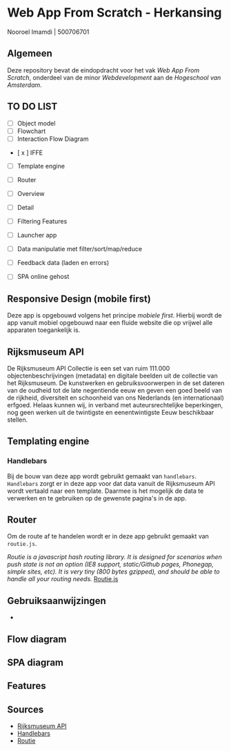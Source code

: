 # Web App From Scratch - Herkansing

Nooroel Imamdi | 500706701

## Algemeen
Deze repository bevat de eindopdracht voor het vak *Web App From Scratch*, onderdeel van de minor *Webdevelopment* aan de *Hogeschool van Amsterdam*.

## TO DO LIST
- [ ] Object model
- [ ] Flowchart
- [ ] Interaction Flow Diagram
- [ x ] IFFE
- [ ] Template engine
- [ ] Router
- [ ] Overview
- [ ] Detail
- [ ] Filtering Features
- [ ] Launcher app
- [ ] Data manipulatie met filter/sort/map/reduce
- [ ] Feedback data (laden en errors)
- [ ] SPA online gehost


## Responsive Design (mobile first)
Deze app is opgebouwd volgens het principe *mobiele first*. Hierbij wordt de app vanuit mobiel opgebouwd naar een fluide website die op vrijwel alle apparaten toegankelijk is.

## Rijksmuseum API
De Rijksmuseum API Collectie is een set van ruim 111.000 objectenbeschrijvingen (metadata) en digitale beelden uit de collectie van het Rijksmuseum. De kunstwerken en gebruiksvoorwerpen in de set dateren van de oudheid tot de late negentiende eeuw en geven een goed beeld van de rijkheid, diversiteit en schoonheid van ons Nederlands (en internationaal) erfgoed. Helaas kunnen wij, in verband met auteursrechtelijke beperkingen, nog geen werken uit de twintigste en eenentwintigste Eeuw beschikbaar stellen.

## Templating engine
### Handlebars
Bij de bouw van deze app wordt gebruikt gemaakt van ```handlebars```. ```Handlebars``` zorgt er in deze app voor dat data vanuit de Rijksmuseum API wordt vertaald naar een template. Daarmee is het mogelijk de data te verwerken en te gebruiken op de gewenste pagina's in de app.

## Router
Om de route af te handelen wordt er in deze app gebruikt gemaakt van ```routie.js```.

*Routie is a javascript hash routing library. It is designed for scenarios when push state is not an option (IE8 support, static/Github pages, Phonegap, simple sites, etc). It is very tiny (800 bytes gzipped), and should be able to handle all your routing needs.*
[Routie.js](http://projects.jga.me/routie/)

## Gebruiksaanwijzingen
-

## Flow diagram


## SPA diagram


## Features


## Sources
- [Rijksmuseum API](https://www.rijksmuseum.nl/nl/api)
- [Handlebars](http://handlebarsjs.com/)
- [Routie](http://projects.jga.me/routie/)
